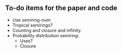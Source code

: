 ## To-do items for the paper and code

*   Use semiring-num
*   Tropical semirings?
*   Counting and closure and infinity.
*   Probability distribution semiring:
    *   Uses?
    *   Closure


